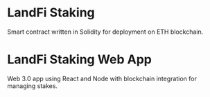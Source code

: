 
# LandFi Staking
Smart contract written in Solidity for deployment on ETH blockchain.
# LandFi Staking Web App
Web 3.0 app using React and Node with blockchain integration for managing stakes.
